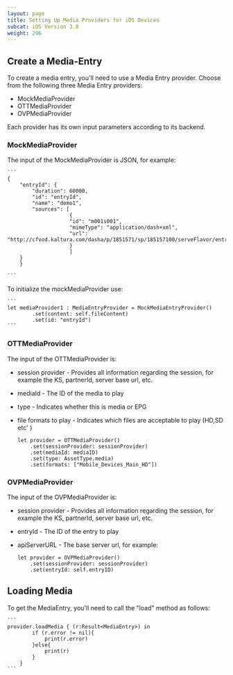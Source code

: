 ```yaml
---
layout: page
title: Setting Up Media Providers for iOS Devices
subcat: iOS Version 3.0
weight: 296
---
```


## Create a Media-Entry 

To create a media entry, you'll need to use a Media Entry provider. Choose from the following three Media Entry providers:

* MockMediaProvider
* OTTMediaProvider
* OVPMediaProvider

Each provider has its own input parameters according to its backend.

### MockMediaProvider  

The input of the MockMediaProvider is JSON, for example:

	```
	{
        "entryId": {
            "duration": 60000,
            "id": "entryId",
            "name": "demo1",
            "sources": [
                        {
                        "id": "m001s001",
                        "mimeType": "application/dash+xml",
                        "url": 	"http://cfvod.kaltura.com/dasha/p/1851571/sp/185157100/serveFlavor/entryId/0_pl5lbfo0/v/2/flavorId/0_,zwq3l44r,otmaqpnf,ywkmqnkg,/forceproxy/true/name/a.mp4.urlset/manifest.mpd"
                        }
                        ]
        }
		}

	```

To initialize the mockMediaProvider use:

	```
 	let mediaProvider1 : MediaEntryProvider = MockMediaEntryProvider()
            .set(content: self.fileContent)
            .set(id: "entryId")
	```



### OTTMediaProvider

The input of the OTTMediaProvider is:

* session provider - Provides all information regarding the session, for example the KS, partnerId, server base url, etc. 
* mediaId - The ID of the media to play
* type - Indicates whether this is media or EPG
* file formats to play - Indicates which files are acceptable to play (HD,SD etc' )

	```
	let provider = OTTMediaProvider()
        .set(sessionProvider: sessionProvider)
        .set(mediaId: mediaID)
        .set(type: AssetType.media)
        .set(formats: ["Mobile_Devices_Main_HD"])
	```

### OVPMediaProvider

The input of the OVPMediaProvider is:

* session provider - Provides all information regarding the session, for example the KS, partnerId, server base url, etc.
* entryId - The ID of the entry to play
* apiServerURL - The base server url, for example: 
 
	```
	let provider = OVPMediaProvider()
        .set(sessionProvider: sessionProvider)
        .set(entryId: self.entryID)
	```


## Loading Media  

To get the MediaEntry, you'll need to call the "load" method as follows:

	```
 	provider.loadMedia { (r:Result<MediaEntry>) in
            if (r.error != nil){
                print(r.error)
            }else{
                print(r)
            }
        }
	```
	



